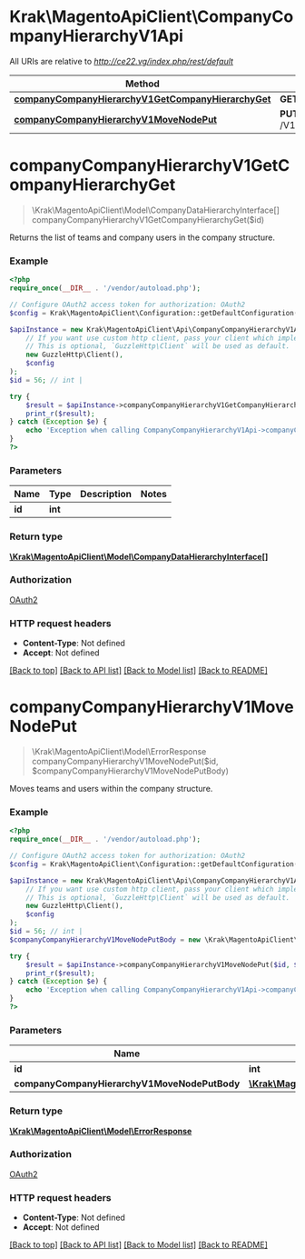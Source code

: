 # Krak\MagentoApiClient\CompanyCompanyHierarchyV1Api

All URIs are relative to *http://ce22.vg/index.php/rest/default*

Method | HTTP request | Description
------------- | ------------- | -------------
[**companyCompanyHierarchyV1GetCompanyHierarchyGet**](CompanyCompanyHierarchyV1Api.md#companyCompanyHierarchyV1GetCompanyHierarchyGet) | **GET** /V1/hierarchy/{id} | 
[**companyCompanyHierarchyV1MoveNodePut**](CompanyCompanyHierarchyV1Api.md#companyCompanyHierarchyV1MoveNodePut) | **PUT** /V1/hierarchy/move/{id} | 


# **companyCompanyHierarchyV1GetCompanyHierarchyGet**
> \Krak\MagentoApiClient\Model\CompanyDataHierarchyInterface[] companyCompanyHierarchyV1GetCompanyHierarchyGet($id)



Returns the list of teams and company users in the company structure.

### Example
```php
<?php
require_once(__DIR__ . '/vendor/autoload.php');

// Configure OAuth2 access token for authorization: OAuth2
$config = Krak\MagentoApiClient\Configuration::getDefaultConfiguration()->setAccessToken('YOUR_ACCESS_TOKEN');

$apiInstance = new Krak\MagentoApiClient\Api\CompanyCompanyHierarchyV1Api(
    // If you want use custom http client, pass your client which implements `GuzzleHttp\ClientInterface`.
    // This is optional, `GuzzleHttp\Client` will be used as default.
    new GuzzleHttp\Client(),
    $config
);
$id = 56; // int | 

try {
    $result = $apiInstance->companyCompanyHierarchyV1GetCompanyHierarchyGet($id);
    print_r($result);
} catch (Exception $e) {
    echo 'Exception when calling CompanyCompanyHierarchyV1Api->companyCompanyHierarchyV1GetCompanyHierarchyGet: ', $e->getMessage(), PHP_EOL;
}
?>
```

### Parameters

Name | Type | Description  | Notes
------------- | ------------- | ------------- | -------------
 **id** | **int**|  |

### Return type

[**\Krak\MagentoApiClient\Model\CompanyDataHierarchyInterface[]**](../Model/CompanyDataHierarchyInterface.md)

### Authorization

[OAuth2](../../README.md#OAuth2)

### HTTP request headers

 - **Content-Type**: Not defined
 - **Accept**: Not defined

[[Back to top]](#) [[Back to API list]](../../README.md#documentation-for-api-endpoints) [[Back to Model list]](../../README.md#documentation-for-models) [[Back to README]](../../README.md)

# **companyCompanyHierarchyV1MoveNodePut**
> \Krak\MagentoApiClient\Model\ErrorResponse companyCompanyHierarchyV1MoveNodePut($id, $companyCompanyHierarchyV1MoveNodePutBody)



Moves teams and users within the company structure.

### Example
```php
<?php
require_once(__DIR__ . '/vendor/autoload.php');

// Configure OAuth2 access token for authorization: OAuth2
$config = Krak\MagentoApiClient\Configuration::getDefaultConfiguration()->setAccessToken('YOUR_ACCESS_TOKEN');

$apiInstance = new Krak\MagentoApiClient\Api\CompanyCompanyHierarchyV1Api(
    // If you want use custom http client, pass your client which implements `GuzzleHttp\ClientInterface`.
    // This is optional, `GuzzleHttp\Client` will be used as default.
    new GuzzleHttp\Client(),
    $config
);
$id = 56; // int | 
$companyCompanyHierarchyV1MoveNodePutBody = new \Krak\MagentoApiClient\Model\CompanyCompanyHierarchyV1MoveNodePutBody(); // \Krak\MagentoApiClient\Model\CompanyCompanyHierarchyV1MoveNodePutBody | 

try {
    $result = $apiInstance->companyCompanyHierarchyV1MoveNodePut($id, $companyCompanyHierarchyV1MoveNodePutBody);
    print_r($result);
} catch (Exception $e) {
    echo 'Exception when calling CompanyCompanyHierarchyV1Api->companyCompanyHierarchyV1MoveNodePut: ', $e->getMessage(), PHP_EOL;
}
?>
```

### Parameters

Name | Type | Description  | Notes
------------- | ------------- | ------------- | -------------
 **id** | **int**|  |
 **companyCompanyHierarchyV1MoveNodePutBody** | [**\Krak\MagentoApiClient\Model\CompanyCompanyHierarchyV1MoveNodePutBody**](../Model/CompanyCompanyHierarchyV1MoveNodePutBody.md)|  | [optional]

### Return type

[**\Krak\MagentoApiClient\Model\ErrorResponse**](../Model/ErrorResponse.md)

### Authorization

[OAuth2](../../README.md#OAuth2)

### HTTP request headers

 - **Content-Type**: Not defined
 - **Accept**: Not defined

[[Back to top]](#) [[Back to API list]](../../README.md#documentation-for-api-endpoints) [[Back to Model list]](../../README.md#documentation-for-models) [[Back to README]](../../README.md)

